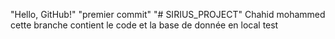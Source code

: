 "Hello, GitHub!" 
"premier commit" 
"# SIRIUS_PROJECT" 
Chahid mohammed
cette branche contient le code et la base de donnée en local
test